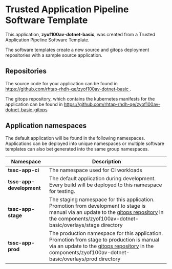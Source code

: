 # Trusted Application Pipeline Software Template

This application, **zyof100av-dotnet-basic**, was created from a Trusted Application Pipeline Software Template.

The software templates create a new source and gitops deployment repositories with a sample source application. 

## Repositories

The source code for your application can be found in [https://github.com/rhtap-rhdh-qe/zyof100av-dotnet-basic ](https://github.com/rhtap-rhdh-qe/zyof100av-dotnet-basic ).
 
The gitops repository, which contains the kubernetes manifests for the application can be found in 
[https://github.com/rhtap-rhdh-qe/zyof100av-dotnet-basic-gitops ](https://github.com/rhtap-rhdh-qe/zyof100av-dotnet-basic-gitops ) 

## Application namespaces 

The default application will be found in the following namespaces. Applications can be deployed into unique namespaces or multiple software templates can also bet generated into the same group namespaces.  

|  Namespace   |  Description   |  
| -------- | -------- |
| **tssc-app-ci** | The namespace used for CI workloads |
| **tssc-app-development** | The default application during development. Every build will be deployed to this namespace for testing. |
| **tssc-app-stage** | The staging namespace for this application. Promotion from development to stage is manual via an update to the [gitops repository](https://github.com/rhtap-rhdh-qe/zyof100av-dotnet-basic-gitops ) in the components/zyof100av-dotnet-basic/overlays/stage directory |
| **tssc-app-prod** | The production namespace for this application. Promotion from stage to production is manual via an update to the [gitops repository](https://github.com/rhtap-rhdh-qe/zyof100av-dotnet-basic-gitops ) in the components/zyof100av-dotnet-basic/overlays/prod directory |